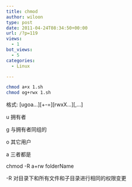 ```yaml
---
title: chmod
author: wiloon
type: post
date: 2011-04-24T08:34:50+00:00
url: /?p=119
views:
  - 1
bot_views:
  - 5
categories:
  - Linux

---
```

```bash
chmod a+x 1.sh
chmod og+rwx 1.sh
```

格式: \[ugoa...\]\[+-=\]\[rwxX...\]\[,...\]
  
u 拥有者
  
g 与拥有者同组的
  
o 其它用户
  
a 三者都是

chmod -R a+rw folderName

-R 对目录下和所有文件和子目录进行相同的权限变更